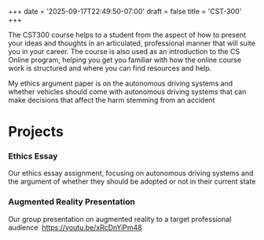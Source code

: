 +++
date = '2025-09-17T22:49:50-07:00'
draft = false
title = 'CST-300'
+++

The CST300 course helps to a student from the aspect of how to present your ideas and thoughts in an articulated, professional manner that will suite you in your career.  The course is also used as an introduction to the CS Online program, helping you get you familiar with how the online course work is structured and where you can find resources and help.

My ethics argument paper is on the autonomous driving systems and whether vehicles should come with autonomous driving systems that can
make decisions that affect the harm stemming from an accident

# Projects

### Ethics Essay
Our ethics essay assignment, focusing on autonomous driving systems and the argument of whether they should be adopted or not in their current state

### Augmented Reality Presentation
Our group presentation on augmented reality to a target professional audience 
​
https://youtu.be/xRcDnYiPm48​
